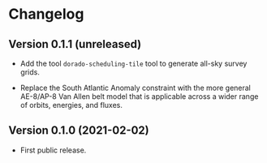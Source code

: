 # Changelog

## Version 0.1.1 (unreleased)

-   Add the tool ``dorado-scheduling-tile`` tool to generate all-sky survey
    grids.

-   Replace the South Atlantic Anomaly constraint with the more general
    AE-8/AP-8 Van Allen belt model that is applicable across a wider range of
    orbits, energies, and fluxes.

## Version 0.1.0 (2021-02-02)

-   First public release.
